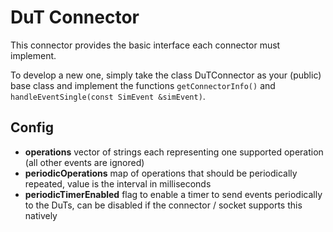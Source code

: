 # DuT Connector

This connector provides the basic interface each connector must implement.

To develop a new one, simply take the class DuTConnector as your (public) base class and implement the
functions `getConnectorInfo()` and `handleEventSingle(const SimEvent &simEvent)`.

## Config

- **operations** vector of strings each representing one supported operation (all other events are ignored)
- **periodicOperations** map of operations that should be periodically repeated, value is the interval in milliseconds
- **periodicTimerEnabled** flag to enable a timer to send events periodically to the DuTs, can be disabled if the
  connector / socket supports this natively



